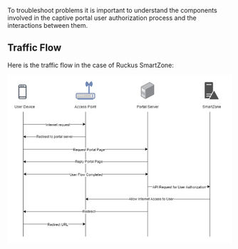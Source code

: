 To troubleshoot problems it is important to understand the components involved in the captive portal user authorization process and the interactions between them.

## Traffic Flow

Here is the traffic flow in the case of Ruckus SmartZone:

![Traffic Flow](../assets/images/ruckus/traffic-flow.png)
